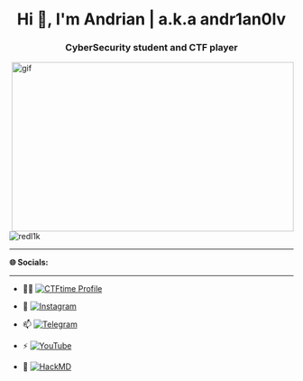 <h1 align="center">Hi 👋, I'm Andrian | a.k.a andr1an0lv</h1>
<h3 align="center">CyberSecurity student and CTF player</h3>
<img align="right" alt="gif" height="300" width="500" src="https://github.com/redl1k/redl1k/assets/82593138/728f2df5-0343-48a1-81cd-d11956f0c1ae">

<p align="left"> <img src="https://komarev.com/ghpvc/?username=redl1k&label=Profile%20views&color=0e75b6&style=flat" alt="redl1k" /> </p>

---
**🌐 Socials:**

---
- 👨‍💻 [![CTFtime Profile](https://github.com/redl1k/redl1k/assets/82593138/86d935c7-34d5-4d43-b8c8-6f44f4809b50)](https://ctftime.org/user/143814) 

- 🌱 [![Instagram](https://img.shields.io/badge/Instagram-%23E4405F.svg?logo=Instagram&logoColor=white)](https://instagram.com/andr1an0lv)

- 📫 [![Telegram](https://img.shields.io/badge/-telegram-red?color=white&logo=telegram&logoColor=black)](https://t.me/andr1an0lv)

- ⚡ [![YouTube](https://img.shields.io/badge/YouTube-%23FF0000.svg?logo=YouTube&logoColor=white)](https://youtube.com/@MrRedLik) 

- 📃 [![HackMD](https://github.com/redl1k/redl1k/assets/82593138/6d5d47bc-a388-4b42-bb43-4d143426d3a3)](https://hackmd.io/@andr1an0lv)

